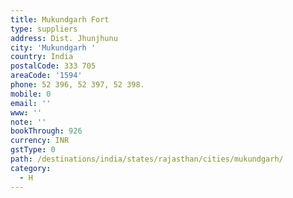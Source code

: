 ```yaml
---
title: Mukundgarh Fort
type: suppliers
address: Dist. Jhunjhunu
city: 'Mukundgarh '
country: India
postalCode: 333 705
areaCode: '1594'
phone: 52 396, 52 397, 52 398.
mobile: 0
email: ''
www: ''
note: ''
bookThrough: 926
currency: INR
gstType: 0
path: /destinations/india/states/rajasthan/cities/mukundgarh/
category:
  - H
---
```


